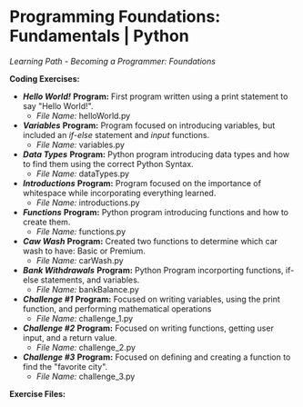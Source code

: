 # Programming Foundations: Fundamentals | Python 
*Learning Path - Becoming a Programmer: Foundations* 

**Coding Exercises:** 
- ***Hello World!*** **Program:** First program written using a print statement to say "Hello World!".
    - *File Name:* helloWorld.py
- ***Variables*** **Program:** Program focused on introducing variables, but included an *if-else* statement and *input* functions.
    - *File Name:* variables.py
- ***Data Types*** **Program:** Python program introducing data types and how to find them using the correct Python Syntax.  
    - *File Name:* dataTypes.py
- ***Introductions*** **Program:** Program focused on the importance of whitespace while incorporating everything learned. 
    - *File Name:* introductions.py
- ***Functions*** **Program:** Python program introducing functions and how to create them.   
    - *File Name:* functions.py
- ***Caw Wash*** **Program:** Created two functions to determine which car wash to have: Basic or Premium. 
    - *File Name:* carWash.py
- ***Bank Withdrawals*** **Program:** Python Program incorporting functions, if-else statements, and variables. 
    - *File Name:* bankBalance.py
- ***Challenge #1*** **Program:** Focused on writing variables, using the print function, and performing mathematical operations 
    - *File Name:* challenge_1.py
- ***Challenge #2*** **Program:** Focused on writing functions, getting user input, and a return value. 
    - *File Name:* challenge_2.py
- ***Challenge #3*** **Program:** Focused on defining and creating a function to find the "favorite city". 
    - *File Name:* challenge_3.py

**Exercise Files:**
